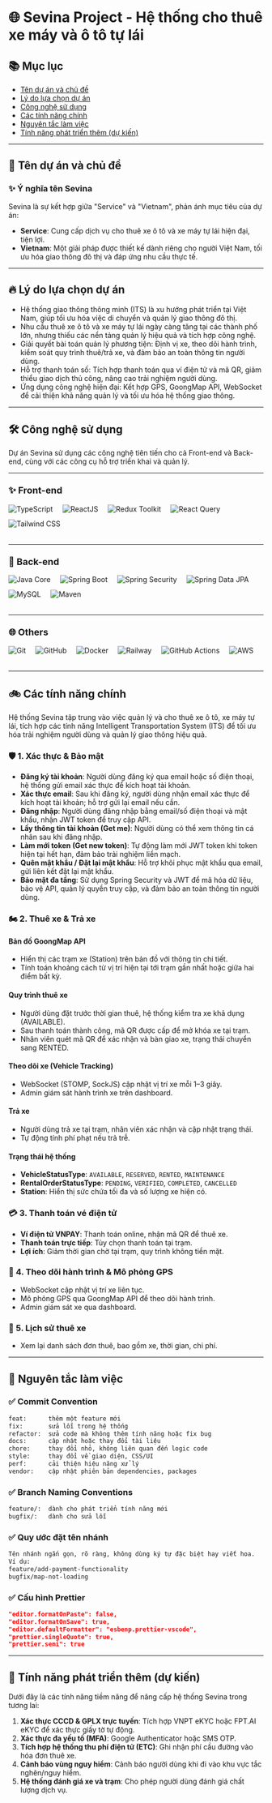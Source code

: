 # 🌐 Sevina Project - Hệ thống cho thuê xe máy và ô tô tự lái

## 📚 Mục lục

- [Tên dự án và chủ đề](#ten-du-an-va-chu-de)
- [Lý do lựa chọn dự án](#ly-do-lua-chon-du-an)
- [Công nghệ sử dụng](#cong-nghe-su-dung)
- [Các tính năng chính](#cac-tinh-nang-chinh)
- [Nguyên tắc làm việc](#nguyen-tac-lam-viec)
- [Tính năng phát triển thêm (dự kiến)](#tinh-nang-phat-trien-them-du-kien)

---

## 🚀 <a id="ten-du-an-va-chu-de"></a> Tên dự án và chủ đề

### ✨ Ý nghĩa tên Sevina
Sevina là sự kết hợp giữa "Service" và "Vietnam", phản ánh mục tiêu của dự án:  

- **Service**: Cung cấp dịch vụ cho thuê xe ô tô và xe máy tự lái hiện đại, tiện lợi.  
- **Vietnam**: Một giải pháp được thiết kế dành riêng cho người Việt Nam, tối ưu hóa giao thông đô thị và đáp ứng nhu cầu thực tế.

---

## 🔥 <a id="ly-do-lua-chon-du-an"></a> Lý do lựa chọn dự án

- Hệ thống giao thông thông minh (ITS) là xu hướng phát triển tại Việt Nam, giúp tối ưu hóa việc di chuyển và quản lý giao thông đô thị.
- Nhu cầu thuê xe ô tô và xe máy tự lái ngày càng tăng tại các thành phố lớn, nhưng thiếu các nền tảng quản lý hiệu quả và tích hợp công nghệ.
- Giải quyết bài toán quản lý phương tiện: Định vị xe, theo dõi hành trình, kiểm soát quy trình thuê/trả xe, và đảm bảo an toàn thông tin người dùng.
- Hỗ trợ thanh toán số: Tích hợp thanh toán qua ví điện tử và mã QR, giảm thiểu giao dịch thủ công, nâng cao trải nghiệm người dùng.
- Ứng dụng công nghệ hiện đại: Kết hợp GPS, GoongMap API, WebSocket để cải thiện khả năng quản lý và tối ưu hóa hệ thống giao thông.

---

## 🛠️ <a id="cong-nghe-su-dung"></a> Công nghệ sử dụng

Dự án Sevina sử dụng các công nghệ tiên tiến cho cả Front-end và Back-end, cùng với các công cụ hỗ trợ triển khai và quản lý.

---

### <span style="font-size:18px;">✨ Front-end</span>
<div align="left" style="margin: 15px 0 20px 0; display: flex; flex-wrap: wrap;">
  <img src="https://img.shields.io/badge/-TypeScript-000?style=for-the-badge&logo=typescript" alt="TypeScript" style="margin-right: 19px; margin-bottom: 12px;"/>
  <img src="https://img.shields.io/badge/-ReactJS-000?style=for-the-badge&logo=react" alt="ReactJS" style="margin-right: 19px; margin-bottom: 12px;"/>
  <img src="https://img.shields.io/badge/-Redux_Toolkit-000?style=for-the-badge&logo=redux&logoColor=9370DB" alt="Redux Toolkit" style="margin-right: 19px; margin-bottom: 12px;"/>
  <img src="https://img.shields.io/badge/-React_Query-000?style=for-the-badge&logo=reactquery" alt="React Query" style="margin-right: 19px; margin-bottom: 12px;"/>
  <img src="https://img.shields.io/badge/-Tailwind_CSS-000?style=for-the-badge&logo=tailwindcss" alt="Tailwind CSS" style="margin-right: 19px; margin-bottom: 12px;"/>
</div>

---

### <span style="font-size:18px;">🔧 Back-end</span>
<div align="left" style="margin: 15px 0 20px 0; display: flex; flex-wrap: wrap;">
  <img src="https://img.shields.io/badge/-Java_21-000?style=for-the-badge&logo=openjdk" alt="Java Core" style="margin-right: 19px; margin-bottom: 12px;"/>
  <img src="https://img.shields.io/badge/-Spring_Boot_3-000?style=for-the-badge&logo=springboot" alt="Spring Boot" style="margin-right: 19px; margin-bottom: 12px;"/>
  <img src="https://img.shields.io/badge/-Spring_Security-000?style=for-the-badge&logo=springsecurity" alt="Spring Security" style="margin-right: 19px; margin-bottom: 12px;"/>
  <img src="https://img.shields.io/badge/-Spring_Data_JPA-000?style=for-the-badge&logo=spring" alt="Spring Data JPA" style="margin-right: 19px; margin-bottom: 12px;"/>
  <img src="https://img.shields.io/badge/-PostgreSQL-000?style=for-the-badge&logo=PostgreSQL" alt="MySQL" style="margin-right: 19px; margin-bottom: 12px;"/>
  <img src="https://img.shields.io/badge/-Maven-000?style=for-the-badge&logo=apachemaven" alt="Maven" style="margin-right: 19px; margin-bottom: 12px;"/>
</div>

---

### <span style="font-size:18px;">🌐 Others</span>
<div align="left" style="margin: 15px 0 20px 0; display: flex; flex-wrap: wrap;">
  <img src="https://img.shields.io/badge/-Git-000?style=for-the-badge&logo=git" alt="Git" style="margin-right: 19px; margin-bottom: 12px;"/>
  <img src="https://img.shields.io/badge/-GitHub-000?style=for-the-badge&logo=github" alt="GitHub" style="margin-right: 19px; margin-bottom: 12px;"/>
  <img src="https://img.shields.io/badge/-Docker-000?style=for-the-badge&logo=docker" alt="Docker" style="margin-right: 19px; margin-bottom: 12px;"/>
  <img src="https://img.shields.io/badge/-Railway-000?style=for-the-badge&logo=railway" alt="Railway" style="margin-right: 19px; margin-bottom: 12px;"/>
  <img src="https://img.shields.io/badge/-GitHub_Actions-000?style=for-the-badge&logo=githubactions" alt="GitHub Actions" style="margin-right: 19px; margin-bottom: 12px;"/>
  <img src="https://img.shields.io/badge/-AWS_S3-000?style=for-the-badge&logo=AmazonWebServices" alt="AWS" style="margin-right: 19px; margin-bottom: 12px;"/>
</div>

---

## 🚲 <a id="cac-tinh-nang-chinh"></a> Các tính năng chính

Hệ thống Sevina tập trung vào việc quản lý và cho thuê xe ô tô, xe máy tự lái, tích hợp các tính năng Intelligent Transportation System (ITS) để tối ưu hóa trải nghiệm người dùng và quản lý giao thông hiệu quả.

### 🛡️ 1. Xác thực & Bảo mật

- **Đăng ký tài khoản**: Người dùng đăng ký qua email hoặc số điện thoại, hệ thống gửi email xác thực để kích hoạt tài khoản.
- **Xác thực email**: Sau khi đăng ký, người dùng nhận email xác thực để kích hoạt tài khoản; hỗ trợ gửi lại email nếu cần.
- **Đăng nhập**: Người dùng đăng nhập bằng email/số điện thoại và mật khẩu, nhận JWT token để truy cập API.
- **Lấy thông tin tài khoản (Get me)**: Người dùng có thể xem thông tin cá nhân sau khi đăng nhập.
- **Làm mới token (Get new token)**: Tự động làm mới JWT token khi token hiện tại hết hạn, đảm bảo trải nghiệm liền mạch.
- **Quên mật khẩu / Đặt lại mật khẩu**: Hỗ trợ khôi phục mật khẩu qua email, gửi liên kết đặt lại mật khẩu.
- **Bảo mật đa tầng**: Sử dụng Spring Security và JWT để mã hóa dữ liệu, bảo vệ API, quản lý quyền truy cập, và đảm bảo an toàn thông tin người dùng.

### 🏍️ 2. Thuê xe & Trả xe

#### Bản đồ GoongMap API
- Hiển thị các trạm xe (Station) trên bản đồ với thông tin chi tiết.
- Tính toán khoảng cách từ vị trí hiện tại tới trạm gần nhất hoặc giữa hai điểm bất kỳ.

#### Quy trình thuê xe
- Người dùng đặt trước thời gian thuê, hệ thống kiểm tra xe khả dụng (AVAILABLE).
- Sau thanh toán thành công, mã QR được cấp để mở khóa xe tại trạm.
- Nhân viên quét mã QR để xác nhận và bàn giao xe, trạng thái chuyển sang RENTED.

#### Theo dõi xe (Vehicle Tracking)
- WebSocket (STOMP, SockJS) cập nhật vị trí xe mỗi 1–3 giây.
- Admin giám sát hành trình xe trên dashboard.

#### Trả xe
- Người dùng trả xe tại trạm, nhân viên xác nhận và cập nhật trạng thái.
- Tự động tính phí phạt nếu trả trễ.

#### Trạng thái hệ thống
- **VehicleStatusType**: `AVAILABLE`, `RESERVED`, `RENTED`, `MAINTENANCE`
- **RentalOrderStatusType**: `PENDING`, `VERIFIED`, `COMPLETED`, `CANCELLED`
- **Station**: Hiển thị sức chứa tối đa và số lượng xe hiện có.

### 💳 3. Thanh toán vé điện tử

- **Ví điện tử VNPAY**: Thanh toán online, nhận mã QR để thuê xe.
- **Thanh toán trực tiếp**: Tùy chọn thanh toán tại trạm.
- **Lợi ích**: Giảm thời gian chờ tại trạm, quy trình không tiền mặt.

### 📡 4. Theo dõi hành trình & Mô phỏng GPS

- WebSocket cập nhật vị trí xe liên tục.
- Mô phỏng GPS qua GoongMap API để theo dõi hành trình.
- Admin giám sát xe qua dashboard.

### 📜 5. Lịch sử thuê xe

- Xem lại danh sách đơn thuê, bao gồm xe, thời gian, chi phí.

---

## 📏 <a id="nguyen-tac-lam-viec"></a> Nguyên tắc làm việc

### ✅ Commit Convention
```bash
feat:      thêm một feature mới
fix:       sửa lỗi trong hệ thống
refactor:  sửa code mà không thêm tính năng hoặc fix bug
docs:      cập nhật hoặc thay đổi tài liệu
chore:     thay đổi nhỏ, không liên quan đến logic code
style:     thay đổi về giao diện, CSS/UI
perf:      cải thiện hiệu năng xử lý
vendor:    cập nhật phiên bản dependencies, packages
```

### ✅ Branch Naming Conventions
```bash
feature/:  dành cho phát triển tính năng mới
bugfix/:   dành cho sửa lỗi
```

### ✅ Quy ước đặt tên nhánh
```bash
Tên nhánh ngắn gọn, rõ ràng, không dùng ký tự đặc biệt hay viết hoa.
Ví dụ:
feature/add-payment-functionality
bugfix/map-not-loading
```

### ✅ Cấu hình Prettier
```json
"editor.formatOnPaste": false,
"editor.formatOnSave": true,
"editor.defaultFormatter": "esbenp.prettier-vscode",
"prettier.singleQuote": true,
"prettier.semi": true
```

---

## 🚀 <a id="tinh-nang-phat-trien-them-du-kien"></a> Tính năng phát triển thêm (dự kiến)

Dưới đây là các tính năng tiềm năng để nâng cấp hệ thống Sevina trong tương lai:

1. **Xác thực CCCD & GPLX trực tuyến**: Tích hợp VNPT eKYC hoặc FPT.AI eKYC để xác thực giấy tờ tự động.
2. **Xác thực đa yếu tố (MFA)**: Google Authenticator hoặc SMS OTP.
3. **Tích hợp hệ thống thu phí điện tử (ETC)**: Ghi nhận phí cầu đường vào hóa đơn thuê xe.
4. **Cảnh báo vùng nguy hiểm**: Cảnh báo người dùng khi đi vào khu vực tắc nghẽn/nguy hiểm.
5. **Hệ thống đánh giá xe và trạm**: Cho phép người dùng đánh giá chất lượng dịch vụ.
